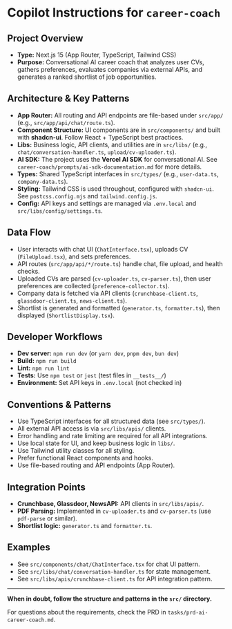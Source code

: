 # Copilot Instructions for `career-coach`

## Project Overview
- **Type:** Next.js 15 (App Router, TypeScript, Tailwind CSS)
- **Purpose:** Conversational AI career coach that analyzes user CVs, gathers preferences, evaluates companies via external APIs, and generates a ranked shortlist of job opportunities.

## Architecture & Key Patterns
- **App Router:** All routing and API endpoints are file-based under `src/app/` (e.g., `src/app/api/chat/route.ts`).
- **Component Structure:** UI components are in `src/components/` and built with **shadcn-ui**. Follow React + TypeScript best practices.
- **Libs:** Business logic, API clients, and utilities are in `src/libs/` (e.g., `chat/conversation-handler.ts`, `upload/cv-uploader.ts`).
- **AI SDK:** The project uses the **Vercel AI SDK** for conversational AI. See `career-coach/prompts/ai-sdk-documentation.md` for more details.
- **Types:** Shared TypeScript interfaces in `src/types/` (e.g., `user-data.ts`, `company-data.ts`).
- **Styling:** Tailwind CSS is used throughout, configured with `shadcn-ui`. See `postcss.config.mjs` and `tailwind.config.js`.
- **Config:** API keys and settings are managed via `.env.local` and `src/libs/config/settings.ts`.

## Data Flow
- User interacts with chat UI (`ChatInterface.tsx`), uploads CV (`FileUpload.tsx`), and sets preferences.
- API routes (`src/app/api/*/route.ts`) handle chat, file upload, and health checks.
- Uploaded CVs are parsed (`cv-uploader.ts`, `cv-parser.ts`), then user preferences are collected (`preference-collector.ts`).
- Company data is fetched via API clients (`crunchbase-client.ts`, `glassdoor-client.ts`, `news-client.ts`).
- Shortlist is generated and formatted (`generator.ts`, `formatter.ts`), then displayed (`ShortlistDisplay.tsx`).

## Developer Workflows
- **Dev server:** `npm run dev` (or `yarn dev`, `pnpm dev`, `bun dev`)
- **Build:** `npm run build`
- **Lint:** `npm run lint`
- **Tests:** Use `npm test` or `jest` (test files in `__tests__/`)
- **Environment:** Set API keys in `.env.local` (not checked in)

## Conventions & Patterns
- Use TypeScript interfaces for all structured data (see `src/types/`).
- All external API access is via `src/libs/apis/` clients.
- Error handling and rate limiting are required for all API integrations.
- Use local state for UI, and keep business logic in `libs/`.
- Use Tailwind utility classes for all styling.
- Prefer functional React components and hooks.
- Use file-based routing and API endpoints (App Router).

## Integration Points
- **Crunchbase, Glassdoor, NewsAPI:** API clients in `src/libs/apis/`.
- **PDF Parsing:** Implemented in `cv-uploader.ts` and `cv-parser.ts` (use `pdf-parse` or similar).
- **Shortlist logic:** `generator.ts` and `formatter.ts`.

## Examples
- See `src/components/chat/ChatInterface.tsx` for chat UI pattern.
- See `src/libs/chat/conversation-handler.ts` for state management.
- See `src/libs/apis/crunchbase-client.ts` for API integration pattern.

---

**When in doubt, follow the structure and patterns in the `src/` directory.**

For questions about the requirements, check the PRD in `tasks/prd-ai-career-coach.md`.
